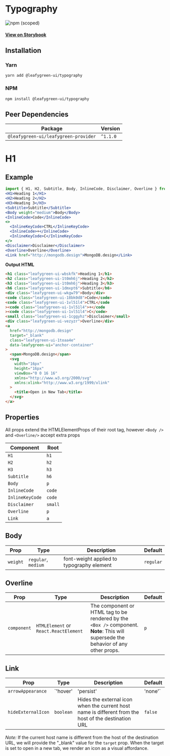 # Typography

![npm (scoped)](https://img.shields.io/npm/v/@leafygreen-ui/typography.svg)

#### [View on Storybook](https://mongodb.github.io/leafygreen-ui/?path=/story/typography--default)

## Installation

### Yarn

```shell
yarn add @leafygreen-ui/typography
```

### NPM

```shell
npm install @leafygreen-ui/typography
```

## Peer Dependencies

| Package                              | Version  |
| ------------------------------------ | -------- |
| `@leafygreen-ui/leafygreen-provider` | `^1.1.0` |

# H1

## Example

```jsx
import { H1, H2, Subtitle, Body, InlineCode, Disclaimer, Overline } from '@leafygreen-ui/typography';
<H1>Heading 1</H1>
<H2>Heading 2</H2>
<H3>Heading 3</H3>
<Subtitle>Subtitle</Subtitle>
<Body weight="medium">Body</Body>
<InlineCode>Code</InlineCode>
<>
  <InlineKeyCode>CTRL</InlineKeyCode>
  <InlineCode>+</InlineCode>
  <InlineKeyCode>C</InlineKeyCode>
</>
<Disclaimer>Disclaimer</Disclaimer>
<Overline>Overline</Overline>
<Link href="http://mongodb.design">MongoDB.design</Link>
```

**Output HTML**

```html
<h1 class="leafygreen-ui-wbskfk">Heading 1</h1>
<h2 class="leafygreen-ui-1t0mh6j">Heading 2</h2>
<h3 class="leafygreen-ui-1t0mh6j">Heading 3</h3>
<h6 class="leafygreen-ui-1dmxpt6">Subtitle</h6>
<div class="leafygreen-ui-wkgw79">Body</div>
<code class="leafygreen-ui-18bk0d8">Code</code>
<code class="leafygreen-ui-1vl51l4">CTRL</code
><code class="leafygreen-ui-1vl51l4">+</code
><code class="leafygreen-ui-1vl51l4">C</code>
<small class="leafygreen-ui-1cggyhz">Disclaimer</small>
<div class="leafygreen-ui-vezyzr">Overline</div>
<a
  href="http://mongodb.design"
  target="_blank"
  class="leafygreen-ui-1toaa4e"
  data-leafygreen-ui="anchor-container"
>
  <span>MongoDB.design</span>
  <svg
    width="16px"
    height="16px"
    viewBox="0 0 16 16"
    xmlns="http://www.w3.org/2000/svg"
    xmlns:xlink="http://www.w3.org/1999/xlink"
  >
    <title>Open in New Tab</title>
  </svg>
</a>
```

## Properties

All props extend the HTMLElementProps of their root tag, however `<Body />` and `<Overline/>` accept extra props

| Component       | Root    |
| --------------- | ------- |
| `H1`            | `h1`    |
| `H2`            | `h2`    |
| `H3`            | `h3`    |
| `Subtitle`      | `h6`    |
| `Body`          | `p`     |
| `InlineCode`    | `code`  |
| `InlineKeyCode` | `code`  |
| `Disclaimer`    | `small` |
| `Overline`      | `p`     |
| `Link`          | `a`     |

## Body

| Prop     | Type                | Description                               | Default   |
| -------- | ------------------- | ----------------------------------------- | --------- |
| `weight` | `regular`, `medium` | font-weight applied to typography element | `regular` |

## Overline

| Prop        | Type                                  | Description                                                                                                                         | Default |
| ----------- | ------------------------------------- | ----------------------------------------------------------------------------------------------------------------------------------- | ------- |
| `component` | `HTMLElement` or `React.ReactElement` | The component or HTML tag to be rendered by the `<Box />` component. **Note**: This will supersede the behavior of any other props. | `p`     |

## Link

| Prop               | Type      | Description                                                                                          | Default |
| ------------------ | --------- | ---------------------------------------------------------------------------------------------------- | ------- |
| `arrowAppearance`  | `'hover'  | 'persist'                                                                                            | 'none'` | Displays a right arrow adjacent to the anchor tag. When set to `persist` the arrow will always be present. When set to `hover`, the arrow will only appear when hovering over the arrow. | `none` |
| `hideExternalIcon` | `boolean` | Hides the external icon when the current host name is different from the host of the destination URL | `false` |

_Note:_ If the current host name is different from the host of the destination URL, we will provide the "\_blank" value for the `target` prop. When the target is set to open in a new tab, we render an icon as a visual affordance.
